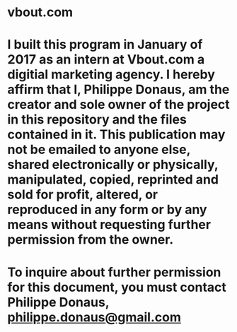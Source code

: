 # vbout.com
# I built this program in January of 2017 as an intern at Vbout.com a digitial marketing agency. I hereby affirm that I, Philippe Donaus, am the creator and sole owner of the project in this repository and the files contained in it. This publication may not be emailed to anyone else, shared electronically or physically, manipulated, copied, reprinted and sold for profit, altered, or reproduced in any form or by any means without requesting further permission from the owner.
# To inquire about further permission for this document, you must contact Philippe Donaus, philippe.donaus@gmail.com
